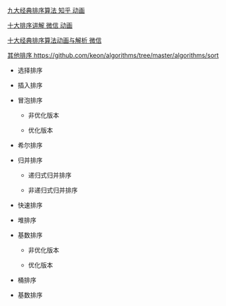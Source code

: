 [ 九大经典排序算法 知乎 动画 ](https://zhuanlan.zhihu.com/p/52884590?utm_source=wechat_session&utm_medium=social&utm_oi=631526660110028800)

[ 十大排序讲解 微信 动画](https://mp.weixin.qq.com/s?__biz=MzI2NjA3NTc4Ng==&mid=2652080829&idx=2&sn=93e06fa9ebce06d86d617931a0399a89&chksm=f1748158c603084e07945e4583bba798c71c3fa1481ae32c6915f1fe57807c5c6c57ae5b3d3a&mpshare=1&scene=1&srcid=&pass_ticket=aLYvowPftZdxv0ID6JVJgjpNRL9Tvs5KIwUlWwzj6h%2FJPCVAhZBzpnwqCcQEYlLW#rd)

[十大经典排序算法动画与解析 微信](https://mp.weixin.qq.com/s/vn3KiV-ez79FmbZ36SX9lg)

[其他排序 https://github.com/keon/algorithms/tree/master/algorithms/sort ](https://github.com/keon/algorithms/tree/master/algorithms/sort)


- 选择排序

- 插入排序

- 冒泡排序

   - 非优化版本

   - 优化版本

- 希尔排序

- 归并排序

   - 递归式归并排序

   - 非递归式归并排序

- 快速排序

- 堆排序

- 基数排序

   - 非优化版本

   - 优化版本

- 桶排序

- 基数排序
